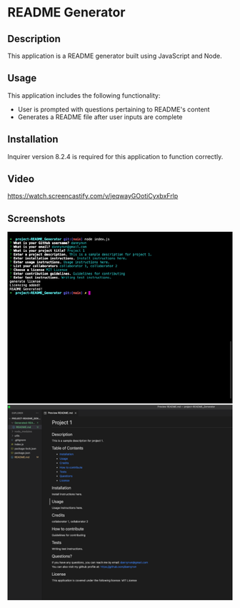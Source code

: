 # README Generator

## Description
This application is a README generator built using JavaScript and Node.

## Usage
This application includes the following functionality:
- User is prompted with questions pertaining to README's content
- Generates a README file after user inputs are complete


## Installation
Inquirer version 8.2.4 is required for this application to function correctly.

## Video
https://watch.screencastify.com/v/jeqwayGOotiCyxbxFrlp

## Screenshots
![Terminal screenshot](./images/terminal-screenshot.png)
![VS Code Preview of README generated by application](./images/readme-preview-screenshot.png)